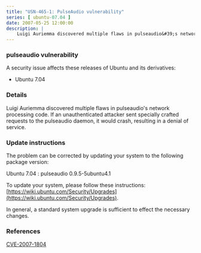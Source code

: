 ```yaml
---
title: "USN-465-1: PulseAudio vulnerability"
series: [ ubuntu-07.04 ]
date: 2007-05-25 12:00:00
description: |
    Luigi Auriemma discovered multiple flaws in pulseaudio&#39;s network processing code.  If an unauthenticated attacker sent specially crafted requests to the pulseaudio daemon, it would crash, resulting in a denial of service.
--- 
```

 
### pulseaudio vulnerability

A security issue affects these releases of Ubuntu and its derivatives:

* Ubuntu 7.04

### Details

Luigi Auriemma discovered multiple flaws in pulseaudio&#39;s network processing code. If an unauthenticated attacker sent specially crafted requests to the pulseaudio daemon, it would crash, resulting in a denial of service.

### Update instructions

The problem can be corrected by updating your system to the following package version:

Ubuntu 7.04
 : pulseaudio <span>0.9.5-5ubuntu4.1</span>

To update your system, please follow these instructions: [https://wiki.ubuntu.com/Security/Upgrades](https://wiki.ubuntu.com/Security/Upgrades).

In general, a standard system upgrade is sufficient to effect the necessary changes.

### References

 [CVE-2007-1804](http://people.ubuntu.com/~ubuntu-security/cve/CVE-2007-1804)
 
